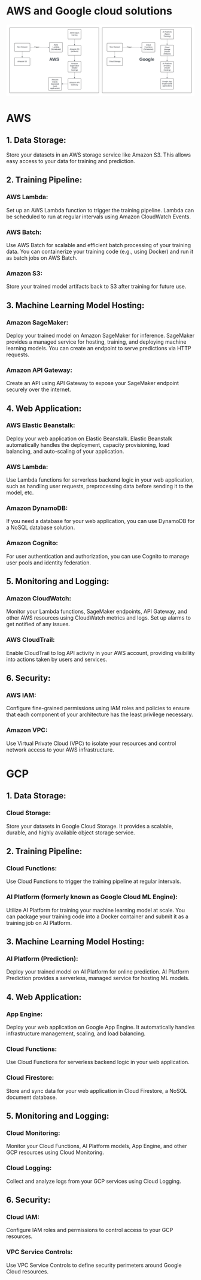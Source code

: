 # AWS and Google cloud solutions
![alt text](https://github.com/FereshtehFeiz/xtream-ai-assignment-engineer/blob/main/static/images/CloudArchitecture.jpeg)

# AWS
## 1. Data Storage: 
Store your datasets in an AWS storage service like Amazon S3. This allows easy access to your data for training and prediction.

## 2. Training Pipeline:
### AWS Lambda: 
Set up an AWS Lambda function to trigger the training pipeline. Lambda can be scheduled to run at regular intervals using Amazon CloudWatch Events.
### AWS Batch: 
Use AWS Batch for scalable and efficient batch processing of your training data. You can containerize your training code (e.g., using Docker) and run it as batch jobs on AWS Batch.
### Amazon S3: 
Store your trained model artifacts back to S3 after training for future use.

## 3. Machine Learning Model Hosting:
### Amazon SageMaker: 
Deploy your trained model on Amazon SageMaker for inference. SageMaker provides a managed service for hosting, training, and deploying machine learning models. You can create an endpoint to serve predictions via HTTP requests.
### Amazon API Gateway: 
Create an API using API Gateway to expose your SageMaker endpoint securely over the internet.

## 4. Web Application:
### AWS Elastic Beanstalk: 
Deploy your web application on Elastic Beanstalk. Elastic Beanstalk automatically handles the deployment, capacity provisioning, load balancing, and auto-scaling of your application.
### AWS Lambda: 
Use Lambda functions for serverless backend logic in your web application, such as handling user requests, preprocessing data before sending it to the model, etc.
### Amazon DynamoDB: 
If you need a database for your web application, you can use DynamoDB for a NoSQL database solution.
### Amazon Cognito: 
For user authentication and authorization, you can use Cognito to manage user pools and identity federation.

## 5. Monitoring and Logging:
### Amazon CloudWatch: 
Monitor your Lambda functions, SageMaker endpoints, API Gateway, and other AWS resources using CloudWatch metrics and logs. Set up alarms to get notified of any issues.
### AWS CloudTrail: 
Enable CloudTrail to log API activity in your AWS account, providing visibility into actions taken by users and services.

## 6. Security:
### AWS IAM: 
Configure fine-grained permissions using IAM roles and policies to ensure that each component of your architecture has the least privilege necessary.
### Amazon VPC: 
Use Virtual Private Cloud (VPC) to isolate your resources and control network access to your AWS infrastructure.


# GCP
## 1. Data Storage:
### Cloud Storage: 
Store your datasets in Google Cloud Storage. It provides a scalable, durable, and highly available object storage service.

## 2. Training Pipeline:
### Cloud Functions: 
Use Cloud Functions to trigger the training pipeline at regular intervals.
### AI Platform (formerly known as Google Cloud ML Engine): 
Utilize AI Platform for training your machine learning model at scale. You can package your training code into a Docker container and submit it as a training job on AI Platform.

## 3. Machine Learning Model Hosting:
### AI Platform (Prediction): 
Deploy your trained model on AI Platform for online prediction. AI Platform Prediction provides a serverless, managed service for hosting ML models.

## 4. Web Application:
### App Engine: 
Deploy your web application on Google App Engine. It automatically handles infrastructure management, scaling, and load balancing.
### Cloud Functions: 
Use Cloud Functions for serverless backend logic in your web application.
### Cloud Firestore: 
Store and sync data for your web application in Cloud Firestore, a NoSQL document database.

## 5. Monitoring and Logging:
### Cloud Monitoring: 
Monitor your Cloud Functions, AI Platform models, App Engine, and other GCP resources using Cloud Monitoring.
### Cloud Logging: 
Collect and analyze logs from your GCP services using Cloud Logging.

## 6. Security:
### Cloud IAM: 
Configure IAM roles and permissions to control access to your GCP resources.
### VPC Service Controls: 
Use VPC Service Controls to define security perimeters around Google Cloud resources.
